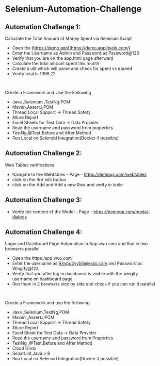 # Selenium-Automation-Challenge
## Automation Challenge 1:
Calculate the Total Amount of Money Spent via Selenium Script
- Open the [https://demo.app](https://demo.applitools.com/)
- Enter the Username as Admin and Password as Password@123
- Verify that you are on the app.html page afterward
- Calculate the total amount spent this month
- Create a util which will parse and check for spent vs earned
- Verify total is 1996.22

<br>

 Create a Framework and Use the Following
- Java ,Selenium ,TestNg,POM
- Maven,AssertJ,POM
- Thread Local Support -> Thread Safety
- Allure Report
- Excel Sheets for Test Data -> Data Provider
- Read the username and password from properties
- TestNg,@Test,Before and After Method.
- Run Local on Selenoid Integration(Docker if possible)

## Automation Challenge 2:
Web Tables verifications
- Navigate to the Webtables - Page - https://demoqa.com/webtables
- click on the 3rd edit button
- click on the Add and Add a new Row and verify in table

## Automation Challenge 3:
- Verify  the content of the Model - Page - https://demoqa.com/modal-dialogs

## Automation Challenge 4:
 Login and Dashboard Page Automation in App.vwo.com and Run in two browsers parallel
 - Open the https:/app.vwo.com
 - Enter the username as 93npu2yyb0@esiix.com and Password as Wingify@123
 - Verify that you after log in dashbaord is visible with the wingify username on dashboard page
 - Run them in 2 browsers side by side and check if you can run it parallel
   
<br>

 Create a Framework and use the following 
 - Java ,Selenium,TestNg,POM
 - Maven ,AssertJ,POM
 - Thread Local Support -> Thread Safety
 - Allure Report
 - Excel Sheet for Test Data -> Data Provider
 - Read the username and password from Properties
 - TestNg ,@Test,Before and After Method.
 - Cloud Grids
 -  SonarLint,Java > 8
 -  Run Local on Selenoid Integration(Docker if possible)
